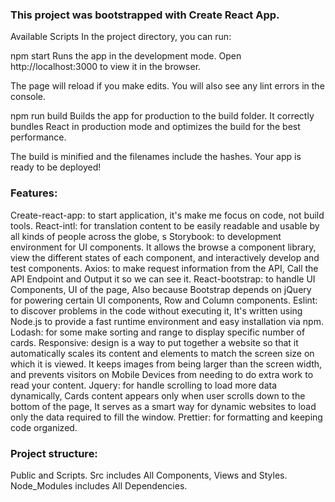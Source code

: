 
### This project was bootstrapped with Create React App.
Available Scripts In the project directory, you can run:

npm start
Runs the app in the development mode. Open http://localhost:3000 to view it in the browser.

The page will reload if you make edits. You will also see any lint errors in the console.

npm run build
Builds the app for production to the build folder. It correctly bundles React in production mode and optimizes the build for the best performance.

The build is minified and the filenames include the hashes. Your app is ready to be deployed!

### Features:
Create-react-app: to start application, it's make me focus on code, not build tools.
React-intl: for translation content to be easily readable and usable by all kinds of people across the globe, s
Storybook: to development environment for UI components. It allows the browse a component library, view the different states of each component, and interactively develop and test components.
Axios: to make request information from the API, Call the API Endpoint and Output it so we can see it.
React-bootstrap: to handle UI Components, UI of the page, Also because Bootstrap depends on jQuery for powering certain UI components, Row and Column components.
Eslint: to discover problems in the code without executing it, It's written using Node.js to provide a fast runtime environment and easy installation via npm.
Lodash: for some make sorting and range to display specific number of cards.
Responsive: design is a way to put together a website so that it automatically scales its content and elements to match the screen size on which it is viewed. It keeps images from being larger than the screen width, and prevents visitors on Mobile Devices from needing to do extra work to read your content.
Jquery: for handle scrolling to load more data dynamically, Cards content appears only when user scrolls down to the bottom of the page, It serves as a smart way for dynamic websites to load only the data required to fill the window.
Prettier: for formatting and keeping code organized.
### Project structure:
Public and Scripts.
Src includes All Components, Views and Styles.
Node_Modules includes All Dependencies.
